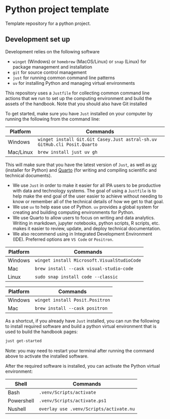 # Python project template

Template repository for a python project.

## Development set up

Development relies on the following software

- `winget` (Windows) or `homebrew` (MacOS/Linux) or `snap` (Linux) for package management and installation
- `git` for source control management
- `just` for running common command line patterns
- `uv` for installing Python and managing virtual environments

This repository uses a `Justfile` for collecting common command line actions that we run
to set up the computing environment and build the assets of the handbook. Note that you
should also have Git installed

To get started, make sure you have `Just` installed on your computer by running the
following from the command line:

| Platform  | Commands                                                            |
| --------- | ------------------------------------------------------------------- |
| Windows   | `winget install Git.Git Casey.Just astral-sh.uv GitHub.cli Posit.Quarto` |
| Mac/Linux | `brew install just uv gh`                                          |

This will make sure that you have the latest version of `Just`, as well as
[uv](https://docs.astral.sh/uv/) (installer for Python) and
[Quarto](https://quarto.org/docs/guide/) (for writing and compiling scientific and
technical documents).

- We use `Just` in order to make it easier for all IPA users to be productive with data
  and technology systems. The goal of using a `Justfile` is to help make the end goal of
  the user easier to achieve without needing to know or remember all of the technical
  details of how we get to that goal.
- We use `uv` to help ease use of Python. `uv` provides a global system for creating and
  building computing environments for Python.
- We use Quarto to allow users to focus on writing and data analytics. Writing in
  markdown, jupyter notebooks, python scripts, R scripts, etc. makes it easier to
  review, update, and deploy technical documentation.
- We also recommend using in Integrated Development Environment (IDE).
  Preferred options are `VS Code` or `Positron`.

| Platform  | Commands                                                            |
| --------- | ------------------------------------------------------------------- |
| Windows   | `winget install Microsoft.VisualStudioCode`                         |
| Mac       | `brew install --cask visual-studio-code`                            |
| Linux     | `sudo snap install code --classic`                                  |

| Platform  | Commands                                                            |
| --------- | ------------------------------------------------------------------- |
| Windows   | `winget install Posit.Positron`                                     |
| Mac       | `brew install --cask positron`                                      |

As a shortcut, if you already have `Just` installed, you can run the following to
install required software and build a python virtual environment that is used to build
the handbook pages:

```bash
just get-started
```

Note: you may need to restart your terminal after running the command above to activate
the installed software.

After the required software is installed, you can activate the Python virtual
environment:

| Shell      | Commands                                |
| ---------- | --------------------------------------- |
| Bash       | `.venv/Scripts/activate`                |
| Powershell | `.venv/Scripts/activate.ps1`            |
| Nushell    | `overlay use .venv/Scripts/activate.nu` |
